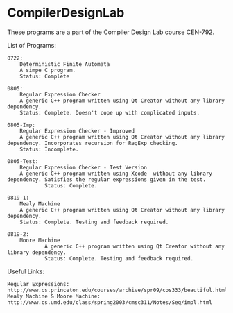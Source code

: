 CompilerDesignLab
=================
These programs are a part of the Compiler Design Lab course CEN-792.

List of Programs:

	0722:
		Deterministic Finite Automata
		A simpe C program.
		Status: Complete

	0805:	
		Regular Expression Checker
		A generic C++ program written using Qt Creator without any library dependency.
		Status: Complete. Doesn't cope up with complicated inputs.

	0805-Imp:
		Regular Expression Checker - Improved
		A generic C++ program written using Qt Creator without any library dependency. Incorporates recursion for RegExp checking.
		Status: Incomplete.

	0805-Test:
		Regular Expression Checker - Test Version
		A generic C++ program written using Xcode  without any library dependency. Satisfies the regular expressions given in the test.
                Status: Complete.

	0819-1:
		Mealy Machine
		A generic C++ program written using Qt Creator without any library dependency.
		Status: Complete. Testing and feedback required.

	0819-2:
		Moore Machine
                A generic C++ program written using Qt Creator without any library dependency.
                Status: Complete. Testing and feedback required.

Useful Links:

	Regular Expressions: http://www.cs.princeton.edu/courses/archive/spr09/cos333/beautiful.html
	Mealy Machine & Moore Machine: http://www.cs.umd.edu/class/spring2003/cmsc311/Notes/Seq/impl.html
